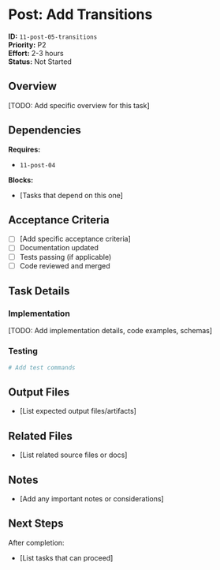 # Post: Add Transitions

**ID:** `11-post-05-transitions`  
**Priority:** P2  
**Effort:** 2-3 hours  
**Status:** Not Started

## Overview

[TODO: Add specific overview for this task]

## Dependencies

**Requires:**
- `11-post-04`

**Blocks:**
- [Tasks that depend on this one]

## Acceptance Criteria

- [ ] [Add specific acceptance criteria]
- [ ] Documentation updated
- [ ] Tests passing (if applicable)
- [ ] Code reviewed and merged

## Task Details

### Implementation

[TODO: Add implementation details, code examples, schemas]

### Testing

```bash
# Add test commands
```

## Output Files

- [List expected output files/artifacts]

## Related Files

- [List related source files or docs]

## Notes

- [Add any important notes or considerations]

## Next Steps

After completion:
- [List tasks that can proceed]

